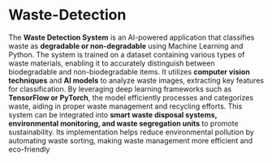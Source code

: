 # Waste-Detection

The **Waste Detection System** is an AI-powered application that classifies waste as **degradable or non-degradable** using Machine Learning and Python. The system is trained on a dataset containing various types of waste materials, enabling it to accurately distinguish between biodegradable and non-biodegradable items. It utilizes **computer vision techniques** and **AI models** to analyze waste images, extracting key features for classification. By leveraging deep learning frameworks such as **TensorFlow or PyTorch**, the model efficiently processes and categorizes waste, aiding in proper waste management and recycling efforts. This system can be integrated into **smart waste disposal systems, environmental monitoring, and waste segregation units** to promote sustainability. Its implementation helps reduce environmental pollution by automating waste sorting, making waste management more efficient and eco-friendly
